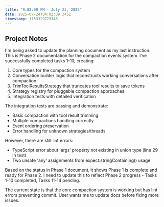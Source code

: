 ```yaml
---
title: "9:02:09 PM - July 23, 2025"
date: 2025-07-24T04:02:09.345Z
timestamp: 1753329729345
---
```


## Project Notes

I'm being asked to update the planning document as my last instruction. This is Phase 2 documentation for the compaction events system. I've successfully completed tasks 1-10, creating:

1. Core types for the compaction system 
2. Conversation builder logic that reconstructs working conversations after compaction
3. TrimToolResultsStrategy that truncates tool results to save tokens
4. Strategy registry for pluggable compaction approaches
5. Integration tests with detailed verification

The integration tests are passing and demonstrate:
- Basic compaction with tool result trimming
- Multiple compactions handling correctly
- Event ordering preservation
- Error handling for unknown strategies/threads

However, there are still lint errors:
- TypeScript error about 'args' property not existing in union type (line 29 in test)
- Two unsafe 'any' assignments from expect.stringContaining() usage

Based on the status in Phase 1 document, it shows Phase 1 is complete and ready for Phase 2. I need to update this to reflect Phase 2 progress - Tasks 1-10 completed, Tasks 11-14 pending.

The current state is that the core compaction system is working but has lint errors preventing commit. User wants me to update docs before fixing more issues.
